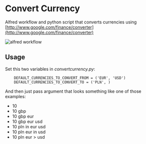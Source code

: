 # Convert Currency

Alfred workflow and python script that converts currencies using [http://www.google.com/finance/converter](http://www.google.com/finance/converter)

![alfred workflow](http://procrastinationlog.net/images/convert-currency.png)

## Usage

Set this two variables in *convertcurrency.py*:
```
    DEFAULT_CURRENCIES_TO_CONVERT_FROM = ('EUR', 'USD')
    DEFAULT_CURRENCIES_TO_CONVERT_TO = ('PLN', )
```

And then just pass argument that looks something like one of those examples:

* 10
* 10 gbp
* 10 gbp eur
* 10 gbp eur usd
* 10 pln in eur usd
* 10 pln eur in usd
* 10 pln eur > usd